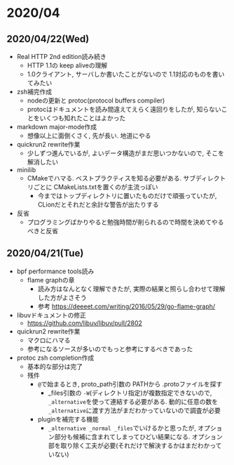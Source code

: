 # 2020/04

## 2020/04/22(Wed)

- Real HTTP 2nd edition読み続き
  - HTTP 1.1の keep aliveの理解
  - 1.0クライアント, サーバしか書いたことがないので 1.1対応のものを書いてみたい
- zsh補完作成
  - nodeの更新と protoc(protocol buffers compiler)
  - protocはドキュメントを読み間違えてえらく遠回りをしたが, 知らないことをいくつも知れたことはよかった
- markdown major-mode作成
  - 想像以上に面倒くさく, 先が長い. 地道にやる
- quickrun2 rewrite作業
  - 少しずつ進んでいるが, よいデータ構造がまだ思いつかないので, そこを解消したい
- minilib
  - CMakeでハマる. ベストプラクティスを知る必要がある. サブディレクトリごとに CMakeLists.txtを置くのが主流っぽい
    - 今まではトップディレクトリに置いたものだけで頑張っていたが, CLionだとそれだと余計な警告が出たりする
- 反省
  - プログラミングばかりやると勉強時間が削られるので時間を決めてやるべきと反省

## 2020/04/21(Tue)

- bpf performance tools読み
  - flame graphの章
    - 読み方はなんとなく理解できたが, 実際の結果と照らし合わせて理解した方がよさそう
    - 参考 https://deeeet.com/writing/2016/05/29/go-flame-graph/
- libuvドキュメントの修正
  - https://github.com/libuv/libuv/pull/2802
- quickrun2 rewrite作業
  - マクロにハマる
  - 参考になるソースが多いのでもっと参考にするべきであった
- protoc zsh completion作成
  - 基本的な部分は完了
  - 残件
    - `@`で始まるとき, proto_path引数の PATHから .protoファイルを探す
      - _files引数の `-W`(ディレクトリ指定)が複数指定できないので, `_alternative`を使って連結する必要がある. 動的に任意の数を `_alternative`に渡す方法がまだわかっていないので調査が必要
    - pluginを補完する機能
      - `_alternative _normal _files`でいけるかと思ったが, オプション部分も候補に含まれてしまってひどい結果になる. オプション部を取り除く工夫が必要(それだけで解決するかはまだわかっていない)
